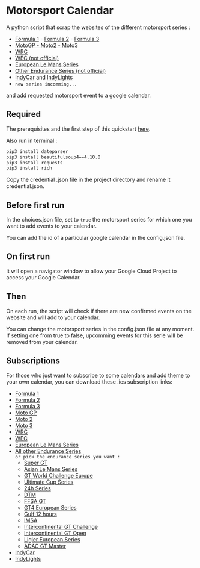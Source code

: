 # Motorsport Calendar

A python script that scrap the websites of the different motorsport series :  
- [Formula 1](https://www.formula1.com/en/racing/2022.html) - [Formula 2](https://www.fiaformula2.com/Calendar) - [Formula 3](https://www.fiaformula3.com/Calendar)  
- [MotoGP - Moto2 - Moto3](https://www.motogp.com/en/calendar)  
- [WRC](https://www.wrc.com/en/championship/calendar/wrc/)  
- [WEC (not official)](https://wec-magazin.com/calendar-2022/)  
- [European Le Mans Series](https://www.europeanlemansseries.com/en/season)  
- [Other Endurance Series (not official)](https://www.endurance-info.com/calendrier)  
- [IndyCar](https://www.indycar.com/Schedule) and [IndyLights](https://www.indycar.com/indylights/schedule)
- `new series incomming...`  

and add requested motorsport event to a google calendar.  

## Required

The prerequisites and the first step of this quickstart [here](https://developers.google.com/calendar/api/quickstart/python).  

Also run in terminal : 
```bash
pip3 install dateparser
pip3 install beautifulsoup4==4.10.0
pip3 install requests
pip3 install rich
```  

Copy the credential .json file in the project directory and rename it credential.json.  

## Before first run

In the choices.json file, set to `true` the motorsport series for which one you want to add events to your calendar.  

You can add the id of a particular google calendar in the config.json file.  

## On first run

It will open a navigator window to allow your Google Cloud Project to access your Google Calendar.  

## Then

On each run, the script will check if there are new confirmed events on the website and will add to your calendar.  

You can change the motorsport series in the config.json file at any moment.  
If setting one from true to false, upcomming events for this serie will be removed from your calendar.  


## Subscriptions

For those who just want to subscribe to some calendars and add theme to your own calendar, you can download these .ics subscription links:  
- [Formula 1](https://calendar.google.com/calendar/ical/nce9jjita3pc5fi4k3qht4cseg%40group.calendar.google.com/public/basic.ics)  
- [Formula 2](https://calendar.google.com/calendar/ical/mv5re1mfhfaqg3uoe5l1nhg7ok%40group.calendar.google.com/public/basic.ics)  
- [Formula 3](https://calendar.google.com/calendar/ical/664e91rgkvsqbhbuspavcioees%40group.calendar.google.com/public/basic.ics)  
- [Moto GP](https://calendar.google.com/calendar/ical/7a1spgbdlvl4p2t4gudi8ccmec%40group.calendar.google.com/public/basic.ics)  
- [Moto 2](https://calendar.google.com/calendar/ical/g24ihrfq8apbgqnjf50mf3o1bo%40group.calendar.google.com/public/basic.ics)  
- [Moto 3](https://calendar.google.com/calendar/ical/l7messjqqunqm35gn49u6co13c%40group.calendar.google.com/public/basic.ics)  
- [WRC](https://calendar.google.com/calendar/ical/lakpim3e6u2e2v9jlkcka3d27g%40group.calendar.google.com/public/basic.ics)  
- [WEC](https://calendar.google.com/calendar/ical/5j8vvpa2kfrq8eetgq5d4o03vk%40group.calendar.google.com/public/basic.ics)  
- [European Le Mans Series](https://calendar.google.com/calendar/ical/ieqsec5qnrlmff5u7rsl6c0d3s%40group.calendar.google.com/public/basic.ics)  
- [All other Endurance Series](https://calendar.google.com/calendar/ical/33fk4udv5a61bgq7jei17mrh18%40group.calendar.google.com/public/basic.ics)  
`or pick the endurance series you want :`   
  - [Super GT](https://calendar.google.com/calendar/ical/pvu6u4d1d2kfc0ur4ia7gfo278%40group.calendar.google.com/public/basic.ics)  
  - [Asian Le Mans Series](https://calendar.google.com/calendar/ical/tmsg86gj2j83ro0k4he49mkioc%40group.calendar.google.com/public/basic.ics)   
  - [GT World Challenge Europe](https://calendar.google.com/calendar/ical/on1bf7bpmi0873u3j2n91edj90%40group.calendar.google.com/public/basic.ics)  
  - [Ultimate Cup Series](https://calendar.google.com/calendar/ical/ikh2j99pv63p2jchlvbuoh7vqk%40group.calendar.google.com/public/basic.ics)  
  - [24h Series](https://calendar.google.com/calendar/ical/iamsbkl4re6njb3mqj6ri47ark%40group.calendar.google.com/public/basic.ics)   
  - [DTM](https://calendar.google.com/calendar/ical/gp6hg32kfqc7metlbolvmi30bk%40group.calendar.google.com/public/basic.ics)
  - [FFSA GT](https://calendar.google.com/calendar/ical/sd8ul89d8kd2a35rsfh8tulnck%40group.calendar.google.com/public/basic.ics)  
  - [GT4 European Series](https://calendar.google.com/calendar/ical/2etdssca8e864ukmn1kdfb3mm4%40group.calendar.google.com/public/basic.ics)  
  - [Gulf 12 hours](https://calendar.google.com/calendar/ical/i0dh0n24piv1cmhcdr69trac94%40group.calendar.google.com/public/basic.ics)  
  - [IMSA](https://calendar.google.com/calendar/ical/33u4euop8pg31jsq5hadc9dsrs%40group.calendar.google.com/public/basic.ics)  
  - [Intercontinental GT Challenge](https://calendar.google.com/calendar/ical/055gfu254476kkv92hpf4m3iv8%40group.calendar.google.com/public/basic.ics)  
  - [Intercontinental GT Open](https://calendar.google.com/calendar/ical/c0gviqo2rtl64937sscncipgt4%40group.calendar.google.com/public/basic.ics)  
  - [Ligier European Series](https://calendar.google.com/calendar/ical/7l8da1cna4mpk660q5v5r971c0%40group.calendar.google.com/public/basic.ics)  
  - [ADAC GT Master](https://calendar.google.com/calendar/ical/82bn8no55aoconvsi8ak7lkuic%40group.calendar.google.com/public/basic.ics)  
- [IndyCar](https://calendar.google.com/calendar/ical/o9n21ogf83a80fq7s1k0hnkfho%40group.calendar.google.com/public/basic.ics)
- [IndyLights](https://calendar.google.com/calendar/ical/rn9jr9hfch1fq0ebcsh3f0tir0%40group.calendar.google.com/public/basic.ics)